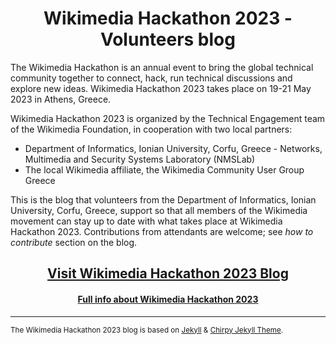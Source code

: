 <div align="center">

  # Wikimedia Hackathon 2023 - Volunteers blog

  </div>

The Wikimedia Hackathon is an annual event to bring the global technical community together to connect, hack, run technical discussions and explore new ideas. Wikimedia Hackathon 2023 takes place on 19-21 May 2023 in Athens, Greece.

Wikimedia Hackathon 2023 is organized by the Technical Engagement team of the Wikimedia Foundation, in cooperation with two local partners:

  * Department of Informatics, Ionian University, Corfu, Greece - Networks, Multimedia and Security Systems Laboratory (NMSLab)
  * The local Wikimedia affiliate, the Wikimedia Community User Group Greece

This is the blog that volunteers from the Department of Informatics, Ionian University, Corfu, Greece, support so that all members of the Wikimedia movement can stay up to date with what takes place at Wikimedia Hackathon 2023. Contributions from attendants are welcome; see _how to contribute_ section on the blog.

<h2 align="center">
    <a href="https://wmhack2023.github.io/">Visit Wikimedia Hackathon 2023 Blog</a>
</h2>

<h4 align="center">
    <a href="https://www.mediawiki.org/wiki/Wikimedia_Hackathon_2023">Full info about Wikimedia Hackathon 2023</a>
</h4>

<hr/>

<small>The Wikimedia Hackathon 2023 blog is based on <a href="https://jekyllrb.com" target="_blank">Jekyll</a> & <a href="https://github.com/cotes2020/jekyll-theme-chirpy" target="_blank">Chirpy Jekyll Theme</a>.</small>
